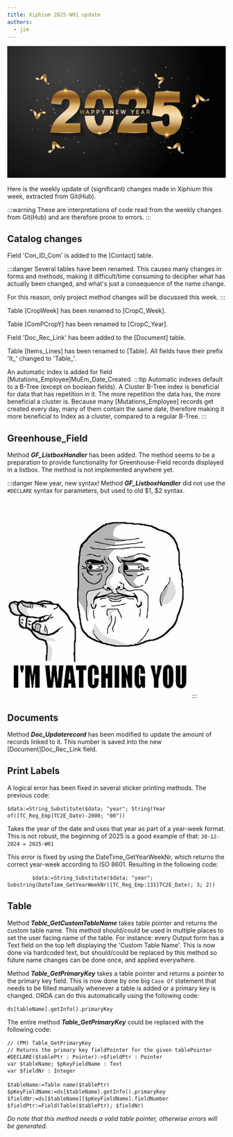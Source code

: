 ```yaml
---
title: Xiphium 2025-W01 update
authors:
  - jim
---
```


![](2025-happy-new-year-background-design-greeting-card-banner-poster-illustration-vector.jpg)

Here is the weekly update of (significant) changes made in Xiphium this week, extracted from Git(Hub).

<!--truncate-->

:::warning
These are interpretations of code read from the weekly changes from Git(Hub) and are therefore prone to errors.
:::

## Catalog changes
Field 'Con_ID_Com' is added to the [Contact] table.

:::danger
Several tables have been renamed. This causes many changes in forms and methods, making it difficult/time consuming to decipher what has actually been changed, and what's just a consequence of the name change.

For this reason, only project method changes will be discussed this week.
:::

Table [CropWeek] has been renamed to [CropC_Week]. 

Table [ComPCropY] has been renamed to [CropC_Year].

Field 'Doc_Rec_Link' has been added to the [Document] table.

Table [Items_Lines] has been renamed to [Table]. All fields have their prefix 'It_' changed to 'Table_'.

An automatic index is added for field [Mutations_Employee]MuEm_Date_Created.
:::tip
Automatic indexes default to a B-Tree (except on boolean fields). A Cluster B-Tree index is beneficial for data that has repetition in it. The more repetition the data has, the more beneficial a cluster is. Because many [Mutations_Employee] records get created every day, many of them contain the same date, therefore making it more beneficial to Index as a cluster, compared to a regular B-Tree.
:::

## Greenhouse_Field
Method ***GF_ListboxHandler*** has been added. The method seems to be a preparation to provide functionality for Greenhouse-Field records displayed in a listbox. The method is not implemented anywhere yet.

:::danger New year, new syntax!
Method ***GF_ListboxHandler*** did not use the `#DECLARE` syntax for parameters, but used to old $1, $2 syntax.

![](Im_Watching_You_Meme.jpg)
:::

## Documents
Method ***Doc_Updaterecord*** has been modified to update the amount of records linked to it. This number is saved into the new [Document]Doc_Rec_Link field.

## Print Labels
A logical error has been fixed in several sticker printing methods.
The previous code:
```4D
$data:=String_Substitute($data; "year"; String(Year of([TC_Reg_Emp]TC2E_Date)-2000; "00"))
```
Takes the year of the date and uses that year as part of a year-week format. This is not robust, the beginning of 2025 is a good example of that:
`30-12-2024 = 2025-W01`

This error is fixed by using the DateTime_GetYearWeekNr, which returns the correct year-week according to ISO 8601. Resulting in the following code:
```4D
		$data:=String_Substitute($data; "year"; Substring(DateTime_GetYearWeekNr([TC_Reg_Emp:131]TC2E_Date); 3; 2))
```

## Table
Method ***Table_GetCustomTableName*** takes table pointer and returns the custom table name.  This method should/could be used in multiple places to set the user facing name of the table. For instance: every Output form has a Text field on the top left displaying the 'Custom Table Name'. This is now done via hardcoded text, but should/could be replaced by this method so future name changes can be done once, and applied everywhere.

Method ***Table_GetPrimaryKey*** takes a table pointer and returns a pointer to the primary key field. This is now done by one big `Case Of` statement that needs to be filled manually whenever a table is added or a primary key is changed. ORDA can do this automatically using the following code:
```4D
ds[tableName].getInfo().primaryKey
```

The entire method ***Table_GetPrimaryKey*** could be replaced with the following code:
```4D
// (PM) Table_GetPrimaryKey
// Returns the primary key fieldPointer for the given tablePointer
#DECLARE($tablePtr : Pointer)->$fieldPtr : Pointer
var $tableName; $pKeyFieldName : Text
var $fieldNr : Integer

$tableName:=Table name($tablePtr)
$pKeyFieldName:=ds[$tableName].getInfo().primaryKey
$fieldNr:=ds[$tableName][$pKeyFieldName].fieldNumber
$fieldPtr:=Field(Table($tablePtr); $fieldNr)
```
*Do note that this method needs a valid table pointer, otherwise errors will be generated.*